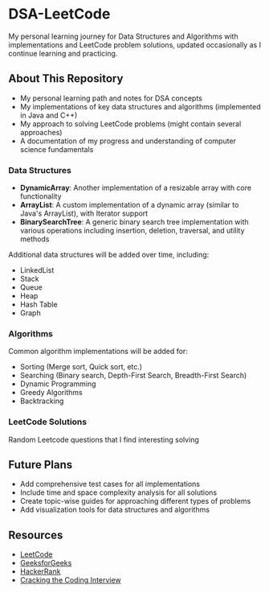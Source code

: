 # DSA-LeetCode

My personal learning journey for Data Structures and Algorithms with implementations and LeetCode problem solutions, updated occasionally as I continue learning and practicing.

## About This Repository
- My personal learning path and notes for DSA concepts
- My implementations of key data structures and algorithms (implemented in Java and C++)
- My approach to solving LeetCode problems (might contain several approaches)
- A documentation of my progress and understanding of computer science fundamentals

### Data Structures

- **DynamicArray**: Another implementation of a resizable array with core functionality
- **ArrayList**: A custom implementation of a dynamic array (similar to Java's ArrayList), with Iterator support
- **BinarySearchTree**: A generic binary search tree implementation with various operations including insertion, deletion, traversal, and utility methods

Additional data structures will be added over time, including:
- LinkedList
- Stack
- Queue
- Heap
- Hash Table
- Graph

### Algorithms

Common algorithm implementations will be added for:
- Sorting (Merge sort, Quick sort, etc.)
- Searching (Binary search, Depth-First Search, Breadth-First Search)
- Dynamic Programming
- Greedy Algorithms
- Backtracking

### LeetCode Solutions
Random Leetcode questions that I find interesting solving

## Future Plans

- Add comprehensive test cases for all implementations
- Include time and space complexity analysis for all solutions
- Create topic-wise guides for approaching different types of problems
- Add visualization tools for data structures and algorithms

## Resources

- [LeetCode](https://leetcode.com/)
- [GeeksforGeeks](https://www.geeksforgeeks.org/)
- [HackerRank](https://www.hackerrank.com/)
- [Cracking the Coding Interview](http://www.crackingthecodinginterview.com/)
